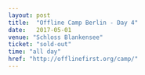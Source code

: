 ```yaml
---
layout: post
title:  "Offline Camp Berlin - Day 4"
date:   2017-05-01
venue: "Schloss Blankensee"
ticket: "sold-out"
time: "all day"
href: "http://offlinefirst.org/camp/"
---
```

<!-- fill in the URL of your event host page if you haven't enough information for a detail page, so the event link won't point on the detail page at all -->
